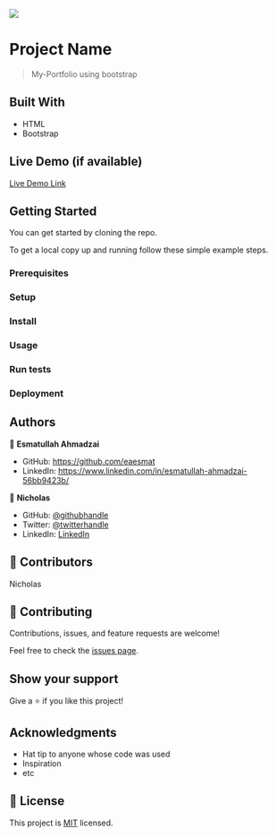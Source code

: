 ![](https://img.shields.io/badge/Microverse-blueviolet)

# Project Name

> My-Portfolio using bootstrap


## Built With

- HTML
- Bootstrap


## Live Demo (if available)

[Live Demo Link](https://livedemo.com)


## Getting Started

You can get started by cloning the repo.


To get a local copy up and running follow these simple example steps.

### Prerequisites

### Setup

### Install

### Usage

### Run tests

### Deployment



## Authors

👤 **Esmatullah Ahmadzai**

- GitHub: https://github.com/eaesmat
- LinkedIn: https://www.linkedin.com/in/esmatullah-ahmadzai-56bb9423b/

👤 **Nicholas**

- GitHub: [@githubhandle](https://github.com/githubhandle)
- Twitter: [@twitterhandle](https://twitter.com/twitterhandle)
- LinkedIn: [LinkedIn](https://linkedin.com/in/linkedinhandle)

## 🤝 Contributors
Nicholas


## 🤝 Contributing

Contributions, issues, and feature requests are welcome!

Feel free to check the [issues page](../../issues/).

## Show your support

Give a ⭐️ if you like this project!

## Acknowledgments

- Hat tip to anyone whose code was used
- Inspiration
- etc

## 📝 License

This project is [MIT](./MIT.md) licensed.
